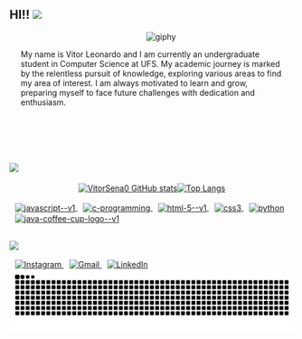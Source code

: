 ## HI!!  <img src="https://media.giphy.com/media/hvRJCLFzcasrR4ia7z/giphy.gif" width="25px">

<img align="right" width="52%" height="10%" style="padding-left: 200px;" src="https://github.com/VitorSena0/VitorSena0/assets/97699477/4a40ecc5-47af-4b34-84b4-e7370a0e1821" alt="giphy" width="300" height="200"><br>
<p style="text-align: left; display: flex;
        justify-content: flex-start;
        margin-left: 20px;         margin-right: 20px; /* Espaçamento à direita *//* Margem esquerda para o parágrafo */ /* Define a tabulação de 20 pixels */">
My name is Vitor Leonardo and I am currently an undergraduate student in Computer Science at UFS. My academic journey is marked by the relentless pursuit of knowledge, exploring various areas to find my area of interest. I am always motivated to learn and grow, preparing myself to face future challenges with dedication and enthusiasm.</p>
<br><br><br><br><br>
<img src="https://github.com/user-attachments/assets/2771e981-8cb8-49ef-af10-d15bfefaa462"><br><br>


<div style="display: flex; justify-content: center;">

  <a href="https://github.com/VitorSena0/github-readme-stats" >
    <img style="width: 31em;" src="https://github-readme-stats.vercel.app/api?username=VitorSena0&show_icons=true&theme=radical&rank_icon=github" alt="VitorSena0 GitHub stats">
  </a>
  
  <a href="https://github.com/VitorSena0/github-readme-stats">
    <img style="width: 25em; height: 13em" src="https://github-readme-stats.vercel.app/api/top-langs/?username=VitorSena0&langs_count=6&layout=compact&theme=radical" alt="Top Langs">
  </a>
  
</div>

<div style="display: inline_block"><br>
    <a href="https://github.com/VitorSena0/LeaningJSCurse" target="_blank">
    <img style="margin-left: 10px;" align="center" width="48" height="48" src="https://img.icons8.com/color/48/javascript--v1.png" alt="javascript--v1"/>
  </a>
  <a href="https://github.com/VitorSena0/LearningC" target="_blank">
    <img style="margin-left: 10px;" align="center" width="48" height="48" src="https://img.icons8.com/color/48/c-programming.png" alt="c-programming"/>
  </a>
  <a href="#" target="_blank">
    <img style="margin-left: 10px;" align="center" width="48" height="48" src="https://img.icons8.com/color/48/html-5--v1.png" alt="html-5--v1"/>
  </a>
  <a href="#" target="_blank">
    <img style="margin-left: 10px;" align="center" width="48" height="48" src="https://img.icons8.com/fluency/48/css3.png" alt="css3"/>
  </a>
  <a href="#" target="_blank">
    <img style="margin-left: 10px;" align="center" width="48" height="48" src="https://img.icons8.com/fluency/48/python.png" alt="python"/>
  </a>
  <a href="#" target="_blank">
    <img style="margin-left: 10px;" align="center" width="48" height="48" src="https://img.icons8.com/color/48/java-coffee-cup-logo--v1.png" alt="java-coffee-cup-logo--v1"/>
  </a>
</div>

<br>

<img src="https://github.com/user-attachments/assets/2771e981-8cb8-49ef-af10-d15bfefaa462"><br>
<div>
  <a href="https://www.instagram.com/vitorsena02/" target="_blank">
    <img style="margin-left: 10px;" src="https://img.shields.io/badge/-Instagram-%23E4405F?style=for-the-badge&logo=instagram&logoColor=white" alt="Instagram">
  </a>
  <a href="mailto:vitor.sena1315@gmail.com">
    <img style="margin-left: 10px;" src="https://img.shields.io/badge/-Gmail-%23333333?style=for-the-badge&logo=gmail&logoColor=white" alt="Gmail">
  </a>
  <a href="https://www.linkedin.com/in/vitor-leonardo-sena-de-lima-80a36722b/" target="_blank">
    <img style="margin-left: 10px;" src="https://img.shields.io/badge/-LinkedIn-%230077B5?style=for-the-badge&logo=linkedin&logoColor=white" alt="LinkedIn">
  </a>

<br>

  <picture>
  <source media="(prefers-color-scheme: dark)" srcset="https://raw.githubusercontent.com/VitorSena0/VitorSena0/output/github-contribution-grid-snake-dark.svg">
  <source media="(prefers-color-scheme: light)" srcset="https://raw.githubusercontent.com/VitorSena0/VitorSena0/output/github-contribution-grid-snake.svg">
  <img alt="github contribution grid snake animation" src="https://raw.githubusercontent.com/VitorSena0/VitorSena0/output/github-contribution-grid-snake.svg">
</picture>
</div>


